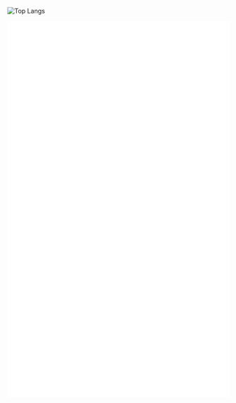 ![Top Langs](https://github-readme-stats-6zi6-gt7vr6iao-gyoumis-projects.vercel.app/api/top-langs/?username=Gyoum)

![Metrics](./github-metrics.svg)
